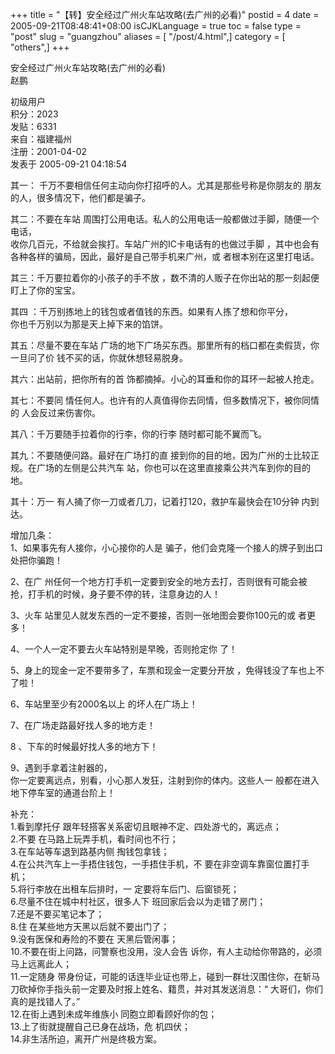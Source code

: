 +++
title = "【转】安全经过广州火车站攻略(去广州的必看)"
postid = 4
date = 2005-09-21T08:48:41+08:00
isCJKLanguage = true
toc = false
type = "post"
slug = "guangzhou"
aliases = [ "/post/4.html",]
category = [ "others",]
+++


安全经过广州火车站攻略(去广州的必看)  
赵鹏

初级用户  
积分：2023  
发贴：6331  
来自：福建福州  
注册：2001-04-02  
发表于 2005-09-21 04:18:54

其一： 千万不要相信任何主动向你打招呼的人。尤其是那些号称是你朋友的
朋友的人，很多情况下，他们都是骗子。 　<!--more-->

其二：不要在车站
周围打公用电话。私人的公用电话一般都做过手脚，随便一个电话，  
收你几百元，不给就会挨打。车站广州的IC卡电话有的也做过手脚
，其中也会有各种各样的骗局，因此，最好是自己带手机来广州，或
者根本别在这里打电话。

其三：千万要拉着你的小孩子的手不放
，数不清的人贩子在你出站的那一刻起便盯上了你的宝宝。

其四 ：千万别拣地上的钱包或者值钱的东西。如果有人拣了想和你平分，  
你也千万别以为那是天上掉下来的馅饼。

其五：尽量不要在车站
广场的地下广场买东西。那里所有的档口都在卖假货，你一旦问了价
钱不买的话，你就休想轻易脱身。

其六：出站前，把你所有的首 饰都摘掉。小心的耳垂和你的耳环一起被人抢走。

其七：不要同
情任何人。也许有的人真值得你去同情，但多数情况下，被你同情的
人会反过来伤害你。

其八：千万要随手拉着你的行李，你的行李 随时都可能不翼而飞。

其九：不要随便问路。最好在广场打的直
接到你的目的地，因为广州的士比较正规。在广场的左侧是公共汽车
站，你也可以在这里直接乘公共汽车到你的目的地。

其十：万一 有人捅了你一刀或者几刀，记着打120，救护车最快会在10分钟
内到达。

增加几条：  
1、如果事先有人接你，小心接你的人是
骗子，他们会克隆一个接人的牌子到出口处把你骗跑！

2、在广 州任何一个地方打手机一定要到安全的地方去打，否则很有可能会被
抢，打手机的时候，身子要不停的转，注意身边的人！

3、火车 站里见人就发东西的一定不要接，否则一张地图会要你100元的或
者更多！

4、一个人一定不要去火车站特别是早晚，否则抢定你 了！

5、身上的现金一定不要带多了，车票和现金一定要分开放
，免得钱没了车也上不了啦！

6、车站里至少有2000名以上 的坏人在广场上！

7、在广场走路最好找人多的地方走！

8 、下车的时候最好找人多的地方下！

9、遇到手拿着注射器的，  
你一定要离远点，别看，小心那人发狂，注射到你的体内。这些人一
般都在进入地下停车室的通道台阶上！

补充：  
1.看到摩托仔 跟年轻搭客关系密切且眼神不定、四处游弋的，离远点；  
2.不要 在马路上玩弄手机，看时间也不行；  
3.在车站等车退到路基内侧 掏钱包拿钱；  
4.在公共汽车上一手捂住钱包，一手捂住手机，不
要在非空调车靠窗位置打手机；  
5.将行李放在出租车后排时，一 定要将车后门、后窗锁死；  
6.尽量不住在城中村社区，很多人下 班回家后会以为走错了房门；  
7.还是不要买笔记本了；  
8.住 在某些地方天黑以后就不要出门了；  
9.没有医保和寿险的不要在 天黑后管闲事；  
10.不要在街上问路，问警察也没用，没人会告
诉你，有人主动给你带路的，必须马上远离此人；  
11.一定随身
带身份证，可能的话连毕业证也带上，碰到一群壮汉围住你，在斩马
刀砍掉你手指头前一定要及时报上姓名、籍贯，并对其发送消息：“
大哥们，你们真的是找错人了。”  
12.在街上遇到未成年维族小 同胞立即看顾好你的包；  
13.上了街就提醒自己已身在战场，危 机四伏；  
14.非生活所迫，离开广州是终极方案。

